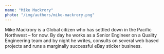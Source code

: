 ```yaml
---
name: "Mike Mackrory"
photo: "/img/authors/mike-mackrory.png"
---
```

Mike Mackrory is a Global citizen who has settled down in the Pacific Northwest – for now. By day he works as a Senior Engineer on a Quality Engineering team and by night he writes, consults on several web based projects and runs a marginally successful eBay sticker business.
